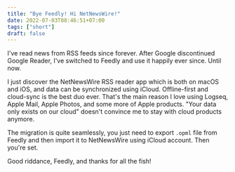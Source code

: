 ```yaml
---
title: "Bye Feedly! Hi NetNewsWire!"
date: 2022-07-03T08:46:51+07:00
tags: ["short"]
draft: false
---
```


I've read news from RSS feeds since forever. After Google discontinued Google
Reader, I've switched to Feedly and use it happily ever since. Until now.

I just discover the NetNewsWire RSS reader app which is both on macOS and iOS,
and data can be synchronized using iCloud. Offline-first and cloud-sync is the
best duo ever. That's the main reason I love using Logseq, Apple Mail, Apple
Photos, and some more of Apple products. "Your data only exists on our cloud"
doesn't convince me to stay with cloud products anymore.

The migration is quite seamlessly, you just need to export `.opml` file from
Feedly and then import it to NetNewsWire using iCloud account. Then you're
set.

Good riddance, Feedly, and thanks for all the fish!

